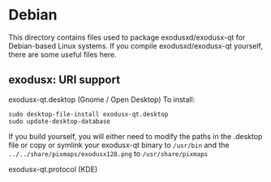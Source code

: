 
Debian
====================
This directory contains files used to package exodusxd/exodusx-qt
for Debian-based Linux systems. If you compile exodusxd/exodusx-qt yourself, there are some useful files here.

## exodusx: URI support ##


exodusx-qt.desktop  (Gnome / Open Desktop)
To install:

	sudo desktop-file-install exodusx-qt.desktop
	sudo update-desktop-database

If you build yourself, you will either need to modify the paths in
the .desktop file or copy or symlink your exodusx-qt binary to `/usr/bin`
and the `../../share/pixmaps/exodusx128.png` to `/usr/share/pixmaps`

exodusx-qt.protocol (KDE)

